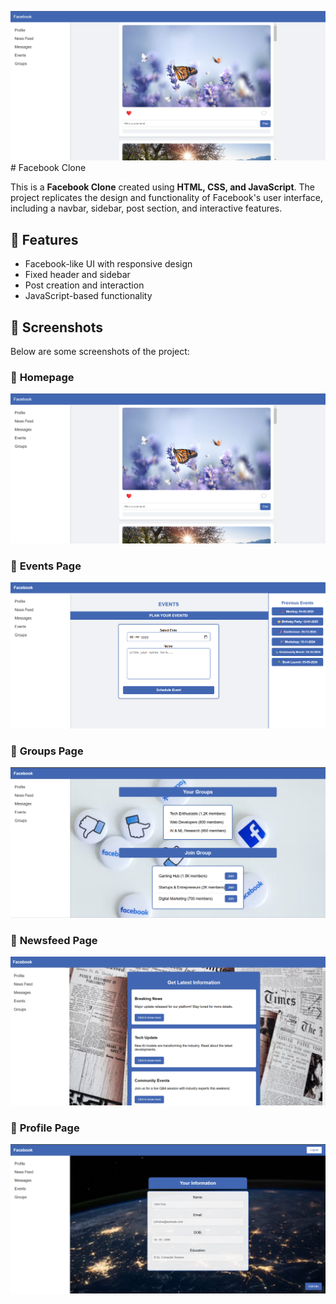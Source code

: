 ![Homepage Screenshot](https://github.com/muskan21-solanki/facebookclone/blob/main/images/screenshot1.png)# Facebook Clone  

This is a **Facebook Clone** created using **HTML, CSS, and JavaScript**. The project replicates the design and functionality of Facebook's user interface, including a navbar, sidebar, post section, and interactive features.

## 🚀 Features  
- Facebook-like UI with responsive design  
- Fixed header and sidebar  
- Post creation and interaction  
- JavaScript-based functionality  

## 📸 Screenshots  
Below are some screenshots of the project:

### 🔹 **Homepage**
![Homepage Screenshot](images/screenshot1.png)

### 🔹 **Events Page**
![Eventspage Screenshot](images/screenshot3.png)

### 🔹 **Groups Page**
![Groupsspage Screenshot](images/screenshot2.png)

### 🔹 **Newsfeed Page**
![Newsfeed Screenshot](images/screenshot4.png)

### 🔹 **Profile Page**
![Profilepage Screenshot](images/screenshot5.png)




